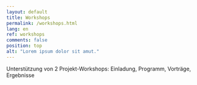 ```yaml
---
layout: default
title: Workshops
permalink: /workshops.html
lang: en
ref: workshops
comments: false
position: top
alt: "Lorem ipsum dolor sit amut."
---
```

Unterstützung von 2 Projekt-Workshops: Einladung, Programm, Vorträge, Ergebnisse

